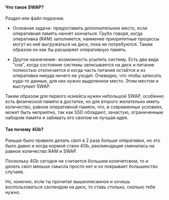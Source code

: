 #### Что такое SWAP?

Раздел или файл подкачки. 

* Основная задача- предоставить дополнительное место, если оперативная память начнёт кончаться.
Грубо говоря, когда оперативка (RAM) заполняется, наименее приоритетные процессы могут из неё выгружаться на диск, пока не потребуются. Таким образом он как бы расширяет оперативную память.

* Другое назначение- возможность усыпить систему. Есть два вида "сна", когда состояние системы записывается на диск и питание полностью отключается и когда часть питания остаётся и из оперативки никуда ничего не уходит. Очевидно, что чтобы записать куда-то данные, для них нужно выделенное место. Этим местом и выступает SWAP.

Таким образом для первого юзкейса нужен небольшой SWAP, особенно есть физической памяти в достатке, но для второго желательно иметь количество, равное оперативной памяти, что, в современных условиях, может быть неприятно, так как SSD обладают, зачастую, ограниченным набором памяти и забивать его свопом не лучшая идея.

#### Так почему 4Gb?

Раньше было правило делать своп в 2 раза больше оперативки, но это было давно и когда нормой стали 4Gb, рекомендация сменилась на равное количество RAM и SWAP.

Поскольку 4Gb сегодня не считается большим количетсвом, то и делать своп меньше смысла просто нет и он покрывает большинство случаев.

Но, конечно, если ты прочитал вышеописанное и хочешь воспользоваться саспендом на диск, то ставь столько, сколько тебе нужно.
